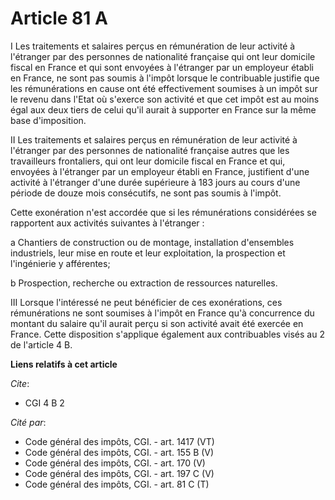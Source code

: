 # Article 81 A

I Les traitements et salaires perçus en rémunération de leur activité à l'étranger par des personnes de nationalité française
qui ont leur domicile fiscal en France et qui sont envoyées à l'étranger par un employeur établi en France, ne sont pas
soumis à l'impôt lorsque le contribuable justifie que les rémunérations en cause ont été effectivement soumises à un impôt
sur le revenu dans l'Etat où s'exerce son activité et que cet impôt est au moins égal aux deux tiers de celui qu'il aurait à
supporter en France sur la même base d'imposition.

II Les traitements et salaires perçus en rémunération de leur activité à l'étranger par des personnes de nationalité
française autres que les travailleurs frontaliers, qui ont leur domicile fiscal en France et qui, envoyées à l'étranger par
un employeur établi en France, justifient d'une activité à l'étranger d'une durée supérieure à 183 jours au cours d'une
période de douze mois consécutifs, ne sont pas soumis à l'impôt.

Cette exonération n'est accordée que si les rémunérations considérées se rapportent aux activités suivantes à l'étranger :

a  Chantiers de construction ou de montage, installation d'ensembles industriels, leur mise en route et leur exploitation, la
prospection et l'ingénierie y afférentes;

b  Prospection, recherche ou extraction de ressources naturelles.

III  Lorsque l'intéressé ne peut bénéficier de ces exonérations, ces rémunérations ne sont soumises à l'impôt en France qu'à
concurrence du montant du salaire qu'il aurait perçu si son activité avait été exercée en France. Cette disposition
s'applique également aux contribuables visés au 2 de l'article 4 B.

**Liens relatifs à cet article**

_Cite_:

  - CGI 4 B 2

_Cité par_:

  - Code général des impôts, CGI. - art. 1417 (VT)
  - Code général des impôts, CGI. - art. 155 B (V)
  - Code général des impôts, CGI. - art. 170 (V)
  - Code général des impôts, CGI. - art. 197 C (V)
  - Code général des impôts, CGI. - art. 81 C (T)
